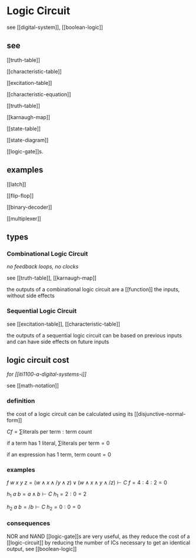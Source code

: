 # Logic Circuit

see [[digital-system]], [[boolean-logic]]

## see

[[truth-table]]

[[characteristic-table]]

[[excitation-table]]

[[characteristic-equation]]

[[truth-table]]

[[karnaugh-map]]

[[state-table]]

[[state-diagram]]

[[logic-gate]]s.

## examples

[[latch]]

[[flip-flop]]

[[binary-decoder]]

[[multiplexer]]

## types

### Combinational Logic Circuit

_no feedback loops, no clocks_

see [[truth-table]], [[karnaugh-map]]

the outputs of a combinational logic circuit are a [[function]] the inputs, without side effects

### Sequential Logic Circuit

see [[excitation-table]], [[characteristic-table]]

the outputs of a sequential logic circuit can be based on previous inputs and can have side effects on future inputs

## logic circuit cost

_for [[iti1100-a-digital-systems-i]]_

see [[math-notation]]

### definition

the cost of a logic circuit can be calculated using its [[disjunctive-normal-form]]

$C f = \sum \text{literals per term} : \text{term count}$

if a term has $1$ literal, $\sum \text{literals per term} = 0$

if an expression has $1$ term, $\text{term count} = 0$

### examples

$f\ w\ x\ y\ z = (w \land x \land /y \land z) \lor (w \land x \land y \land /z) \vdash C\ f = 4 : 4 : 2 = 0$

$h_1\ a\ b = a \land b \vdash C\ h_1 = 2 : 0 = 2$

$h_2\ a\ b = /b \vdash C\ h_2 = 0 : 0 = 0$

### consequences

NOR and NAND [[logic-gate]]s are very useful, as they reduce the cost of a [[logic-circuit]] by reducing the number of ICs necessary to get an identical output, see [[boolean-logic]]
